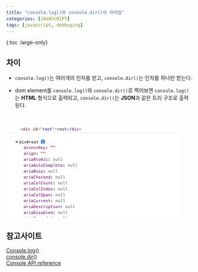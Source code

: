 ```yaml
---
title: "console.log()와 console.dir()의 차이점"
categories: [JAVASCRIPT]
tags: [javascript, debbuging]
---
```


{:toc .large-only}

## 차이

- `console.log()`는 여러개의 인자를 받고, `console.dir()`는 인자를 하나만 받는다.

- dom element를 `console.log()`와 `console.dir()`로 찍어보면 `console.log()`는 **HTML** 형식으로 출력되고, `console.dir()`는 **JSON**과 같은 트리 구조로 출력된다.

<img src="/assets/img/blog/2021-11-10-console-dir.png" style="margin-top:30px;">

## 참고사이트

[Console.log()](https://developer.mozilla.org/ko/docs/Web/API/Console/log)<br/>
[console.dir()](https://developer.mozilla.org/en-US/docs/Web/API/console/dir)<br/>
[Console API reference](https://developer.chrome.com/docs/devtools/console/api/#dir)